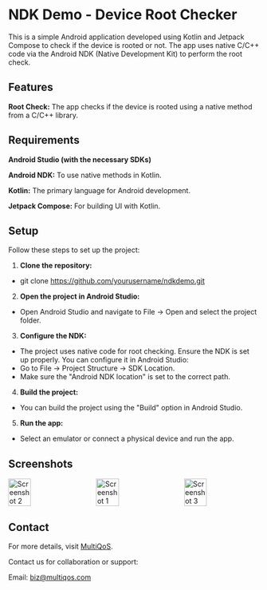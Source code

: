 # **NDK Demo - Device Root Checker**

This is a simple Android application developed using Kotlin and Jetpack Compose to check if the device is rooted or not. The app uses native C/C++ code via the Android NDK (Native Development Kit) to perform the root check.

## **Features**

**Root Check:** The app checks if the device is rooted using a native method from a C/C++ library.

## **Requirements**

**Android Studio (with the necessary SDKs)**

**Android NDK:** To use native methods in Kotlin.

**Kotlin:** The primary language for Android development.

**Jetpack Compose:** For building UI with Kotlin.

## **Setup**

Follow these steps to set up the project:

1. **Clone the repository:**
- git clone https://github.com/yourusername/ndkdemo.git

2. **Open the project in Android Studio:** 
- Open Android Studio and navigate to File -> Open and select the project folder.

3. **Configure the NDK:** 
- The project uses native code for root checking. Ensure the NDK is set up properly. You can configure it in Android Studio:
- Go to File -> Project Structure -> SDK Location.
- Make sure the "Android NDK location" is set to the correct path.

4. **Build the project:** 
- You can build the project using the "Build" option in Android Studio.

5. **Run the app:** 
- Select an emulator or connect a physical device and run the app.

## **Screenshots**

<div style="display: flex; justify-content: space-between;"> 
  <img src="https://github.com/user-attachments/assets/10671037-e100-47f4-9882-766f020fd1de" alt="Screenshot 2" width="30%" />
  <img src="https://github.com/user-attachments/assets/376d8bdd-7e11-4c90-90bd-a35cdd225a6a" alt="Screenshot 1" width="30%" />
  <img src="https://github.com/user-attachments/assets/9fe3219c-df89-43b4-9a52-dbc1baf22fe5" alt="Screenshot 3" width="30%" />
</div> 


## **Contact**
For more details, visit [MultiQoS](https://multiqos.com/).

Contact us for collaboration or support:

Email: biz@multiqos.com
